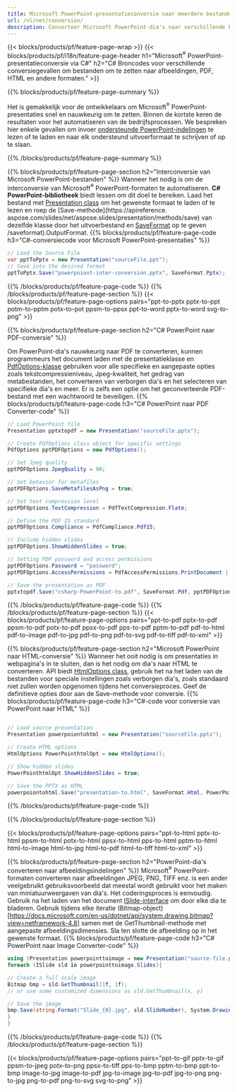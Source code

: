 ```yaml
---
title: Microsoft PowerPoint-presentatieconversie naar meerdere bestanden met C#
url: /nl/net/conversion/
description: Converteer Microsoft PowerPoint-dia's naar verschillende bestanden, waaronder PDF-, HTML- en afbeeldingsformaten op .NET Framework, .NET Core, Windows Azure, Mono of Xamarin Platforms.
---
```


{{< blocks/products/pf/feature-page-wrap >}}
{{< blocks/products/pf/i18n/feature-page-header h1="Microsoft<sup>®</sup> PowerPoint-presentatieconversie via C#" h2="C# Broncodes voor verschillende conversiegevallen om bestanden om te zetten naar afbeeldingen, PDF, HTML en andere formaten." >}}

{{% blocks/products/pf/feature-page-summary %}}

Het is gemakkelijk voor de ontwikkelaars om Microsoft<sup>®</sup> PowerPoint-presentaties snel en nauwkeurig om te zetten. Binnen de kortste keren de resultaten voor het automatiseren van de bedrijfsprocessen. We bespreken hier enkele gevallen om invoer [ondersteunde PowerPoint-indelingen](https://docs.aspose.com/slides/net/supported-file-formats/) te lezen of te laden en naar elk ondersteund uitvoerformaat te schrijven of op te slaan. 

{{% /blocks/products/pf/feature-page-summary  %}}

{{% blocks/products/pf/feature-page-section  h2="Interconversie van Microsoft PowerPoint-bestanden" %}}
Wanneer het nodig is om de interconversie van Microsoft<sup>®</sup> PowerPoint-formaten te automatiseren. **C# PowerPoint-bibliotheek** biedt lessen om dit doel te bereiken. Laad het bestand met [Presentation class](https://apireference.aspose.com/net/slides/aspose.slides/presentation) om het gewenste formaat te laden of te lezen en roep de [Save-methode](https://apireference. aspose.com/slides/net/aspose.slides/presentation/methods/save) van dezelfde klasse door het uitvoerbestand en [SaveFormat](https://apireference.aspose.com/slides/net/aspose.slides.export) op te geven /saveformat).OutputFormat. 
{{% blocks/products/pf/feature-page-code h3="C#-conversiecode voor Microsoft PowerPoint-presentaties" %}}

```cs
// Load the Source File
var pptToPptx = new Presentation("sourceFile.ppt");
// Save into the desired format
pptToPptx.Save("powerpoiont-inter-conversion.pptx", SaveFormat.Pptx);   
```
{{% /blocks/products/pf/feature-page-code  %}}
{{% /blocks/products/pf/feature-page-section %}}
{{< blocks/products/pf/feature-page-options pairs="ppt-to-pptx pptx-to-ppt potm-to-pptm potx-to-pot ppsm-to-ppsx ppt-to-word pptx-to-word svg-to-png" >}}


{{% blocks/products/pf/feature-page-section  h2="C# PowerPoint naar PDF-conversie" %}}

Om PowerPoint-dia's nauwkeurig naar PDF te converteren, kunnen programmeurs het document laden met de presentatieklasse en [PdfOptions-klasse](https://apireference.aspose.com/slides/net/aspose.slides.export/pdfoptions) gebruiken voor alle specifieke en aangepaste opties zoals tekstcompressieniveau, Jpeg-kwaliteit, het gedrag van metabestanden, het converteren van verborgen dia's en het selecteren van specifieke dia's en meer. Er is zelfs een optie om het geconverteerde PDF-bestand met een wachtwoord te beveiligen.
{{% blocks/products/pf/feature-page-code h3="C# PowerPoint naar PDF Converter-code" %}}

```cs
// Load PowerPoint file
Presentation pptxtopdf = new Presentation("sourceFile.pptx");

// Create PdfOptions class object for specific settings
PdfOptions pptPDFOptions = new PdfOptions();

// Set Jpeg quality
pptPDFOptions.JpegQuality = 90;

// Set behavior for metafiles
pptPDFOptions.SaveMetafilesAsPng = true;

// Set text compression level
pptPDFOptions.TextCompression = PdfTextCompression.Flate;

// Define the PDF 15 standard
pptPDFOptions.Compliance = PdfCompliance.Pdf15;

// Include hidden slides
pptPDFOptions.ShowHiddenSlides = true;

// Setting PDF password and access permissions
pptPDFOptions.Password = "password";
pptPDFOptions.AccessPermissions = PdfAccessPermissions.PrintDocument | PdfAccessPermissions.HighQualityPrint;

// Save the presentation as PDF
pptxtopdf.Save("csharp-PowerPoint-to.pdf", SaveFormat.Pdf, pptPDFOptions);

```
{{% /blocks/products/pf/feature-page-code  %}}
{{% /blocks/products/pf/feature-page-section %}}
{{< blocks/products/pf/feature-page-options pairs="ppt-to-pdf pptx-to-pdf ppsm-to-pdf potx-to-pdf ppsx-to-pdf pps-to-pdf pptm-to-pdf pdf-to-html pdf-to-image pdf-to-jpg pdf-to-png pdf-to-svg pdf-to-tiff pdf-to-xml" >}}


{{% blocks/products/pf/feature-page-section  h2="Microsoft PowerPoint naar HTML-conversie" %}}
Wanneer het ooit nodig is om presentaties in webpagina's in te sluiten, dan is het nodig om dia's naar HTML te converteren. API biedt [HtmlOptions class](https://apireference.aspose.com/slides/net/aspose.slides.export/htmloptions), gebruik het na het laden van de bestanden voor speciale instellingen zoals verborgen dia's, zoals standaard niet zullen worden opgenomen tijdens het conversieproces. Geef de definitieve opties door aan de Save-methode voor conversie.
{{% blocks/products/pf/feature-page-code h3="C#-code voor conversie van PowerPoint naar HTML" %}}

```cs

// Load source presentation 
Presentation powerpoiontohtml = new Presentation("sourceFile.pptx");

// Create HTML options
HtmlOptions PowerPointhtmlOpt = new HtmlOptions();

// Show hidden slides
PowerPointhtmlOpt.ShowHiddenSlides = true;

// Save the PPTX as HTML
powerpoiontohtml.Save("presentation-to.html", SaveFormat.Html, PowerPointhtmlOpt); 

```
{{% /blocks/products/pf/feature-page-code %}}

{{% /blocks/products/pf/feature-page-section %}}

{{< blocks/products/pf/feature-page-options pairs="ppt-to-html pptx-to-html ppsm-to-html potx-to-html ppsx-to-html pps-to-html pptm-to-html html-to-image html-to-jpg html-to-pdf html-to-tiff html-to-xml" >}}

{{% blocks/products/pf/feature-page-section  h2="PowerPoint-dia's converteren naar afbeeldingsindelingen" %}}
Microsoft<sup>®</sup> PowerPoint-formaten converteren naar afbeeldingen JPEG, PNG, TIFF enz. is een ander veelgebruikt gebruiksvoorbeeld dat meestal wordt gebruikt voor het maken van miniatuurweergaven van dia's. Het coderingsproces is eenvoudig. Gebruik na het laden van het document [ISlide-interface](https://apireference.aspose.com/net/slides/aspose.slides/islide) om door elke dia te bladeren. Gebruik tijdens elke iteratie (Bitmap-object) [https://docs.microsoft.com/en-us/dotnet/api/system.drawing.bitmap?view=netframework-4.8] samen met de GetThumbnail-methode met aangepaste afbeeldingsdimensies. Sla ten slotte de afbeelding op in het gewenste formaat.
{{% blocks/products/pf/feature-page-code h3="C# PowerPoint naar Image Converter-code" %}}
```cs
using (Presentation powerpointtoimage = new Presentation("source-file.ppt")){
foreach (ISlide sld in powerpointtoimage.Slides){

// Create a full scale image
Bitmap bmp = sld.GetThumbnail(1f, 1f);
// or use some customized dimensions as sld.GetThumbnail(x, y)

// Save the image
bmp.Save(string.Format("Slide_{0}.jpg", sld.SlideNumber), System.Drawing.Imaging.ImageFormat.Jpeg);
}
}
```
{{% /blocks/products/pf/feature-page-code %}}
{{% /blocks/products/pf/feature-page-section %}}

{{< blocks/products/pf/feature-page-options pairs="ppt-to-gif pptx-to-gif ppsm-to-jpeg potx-to-png ppsx-to-tiff pps-to-bmp pptm-to-bmp ppt-to-bmp image-to-jpg image-to-pdf jpg-to-image jpg-to-pdf jpg-to-png png-to-jpg png-to-pdf png-to-svg svg-to-png" >}}